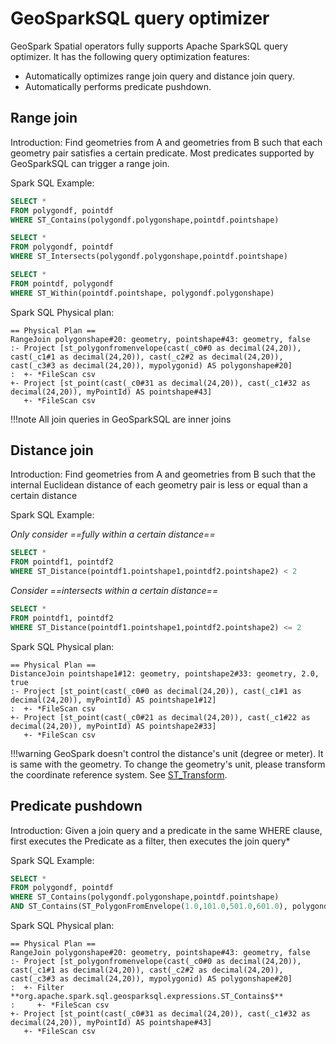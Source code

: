 # GeoSparkSQL query optimizer
GeoSpark Spatial operators fully supports Apache SparkSQL query optimizer. It has the following query optimization features:

* Automatically optimizes range join query and distance join query.
* Automatically performs predicate pushdown.

## Range join
Introduction: Find geometries from A and geometries from B such that each geometry pair satisfies a certain predicate. Most predicates supported by GeoSparkSQL can trigger a range join.

Spark SQL Example:

```SQL
SELECT *
FROM polygondf, pointdf
WHERE ST_Contains(polygondf.polygonshape,pointdf.pointshape)
```

```SQL
SELECT *
FROM polygondf, pointdf
WHERE ST_Intersects(polygondf.polygonshape,pointdf.pointshape)
```

```SQL
SELECT *
FROM pointdf, polygondf
WHERE ST_Within(pointdf.pointshape, polygondf.polygonshape)
```
Spark SQL Physical plan:
```
== Physical Plan ==
RangeJoin polygonshape#20: geometry, pointshape#43: geometry, false
:- Project [st_polygonfromenvelope(cast(_c0#0 as decimal(24,20)), cast(_c1#1 as decimal(24,20)), cast(_c2#2 as decimal(24,20)), cast(_c3#3 as decimal(24,20)), mypolygonid) AS polygonshape#20]
:  +- *FileScan csv
+- Project [st_point(cast(_c0#31 as decimal(24,20)), cast(_c1#32 as decimal(24,20)), myPointId) AS pointshape#43]
   +- *FileScan csv

```

!!!note
	All join queries in GeoSparkSQL are inner joins

## Distance join
Introduction: Find geometries from A and geometries from B such that the internal Euclidean distance of each geometry pair is less or equal than a certain distance

Spark SQL Example:

*Only consider ==fully within a certain distance==*
```SQL
SELECT *
FROM pointdf1, pointdf2
WHERE ST_Distance(pointdf1.pointshape1,pointdf2.pointshape2) < 2
```

*Consider ==intersects within a certain distance==*
```SQL
SELECT *
FROM pointdf1, pointdf2
WHERE ST_Distance(pointdf1.pointshape1,pointdf2.pointshape2) <= 2
```

Spark SQL Physical plan:
```
== Physical Plan ==
DistanceJoin pointshape1#12: geometry, pointshape2#33: geometry, 2.0, true
:- Project [st_point(cast(_c0#0 as decimal(24,20)), cast(_c1#1 as decimal(24,20)), myPointId) AS pointshape1#12]
:  +- *FileScan csv
+- Project [st_point(cast(_c0#21 as decimal(24,20)), cast(_c1#22 as decimal(24,20)), myPointId) AS pointshape2#33]
   +- *FileScan csv
```

!!!warning
	GeoSpark doesn't control the distance's unit (degree or meter). It is same with the geometry. To change the geometry's unit, please transform the coordinate reference system. See [ST_Transform](GeoSparkSQL-Function.md#st_transform).

## Predicate pushdown

Introduction: Given a join query and a predicate in the same WHERE clause, first executes the Predicate as a filter, then executes the join query*

Spark SQL Example:

```SQL
SELECT *
FROM polygondf, pointdf 
WHERE ST_Contains(polygondf.polygonshape,pointdf.pointshape)
AND ST_Contains(ST_PolygonFromEnvelope(1.0,101.0,501.0,601.0), polygondf.polygonshape)
```

Spark SQL Physical plan:

```
== Physical Plan ==
RangeJoin polygonshape#20: geometry, pointshape#43: geometry, false
:- Project [st_polygonfromenvelope(cast(_c0#0 as decimal(24,20)), cast(_c1#1 as decimal(24,20)), cast(_c2#2 as decimal(24,20)), cast(_c3#3 as decimal(24,20)), mypolygonid) AS polygonshape#20]
:  +- Filter  **org.apache.spark.sql.geosparksql.expressions.ST_Contains$**
:     +- *FileScan csv
+- Project [st_point(cast(_c0#31 as decimal(24,20)), cast(_c1#32 as decimal(24,20)), myPointId) AS pointshape#43]
   +- *FileScan csv
```